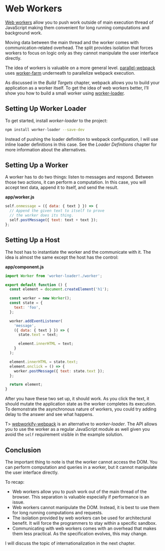 # Web Workers

[Web workers](https://developer.mozilla.org/en-US/docs/Web/API/Web_Workers_API) allow you to push work outside of main execution thread of JavaScript making them convenient for long running computations and background work.

Moving data between the main thread and the worker comes with communication-related overhead. The split provides isolation that forces workers to focus on logic only as they cannot manipulate the user interface directly.

The idea of workers is valuable on a more general level. [parallel-webpack](https://www.npmjs.com/package/parallel-webpack) uses [worker-farm](https://www.npmjs.com/package/worker-farm) underneath to parallelize webpack execution.

As discussed in the *Build Targets* chapter, webpack allows you to build your application as a worker itself. To get the idea of web workers better, I’ll show you how to build a small worker using [worker-loader](https://www.npmjs.com/package/worker-loader).

## Setting Up Worker Loader

To get started, install *worker-loader* to the project:

```bash
npm install worker-loader --save-dev
```

Instead of pushing the loader definition to webpack configuration, I will use inline loader definitions in this case. See the *Loader Definitions* chapter for more information about the alternatives.

## Setting Up a Worker

A worker has to do two things: listen to messages and respond. Between those two actions, it can perform a computation. In this case, you will accept text data, append it to itself, and send the result.

**app/worker.js**

```javascript
self.onmessage = ({ data: { text } }) => {
  // Append the given text to itself to prove
  // the worker does its thing.
  self.postMessage({ text: text + text });
};
```

## Setting Up a Host

The host has to instantiate the worker and the communicate with it. The idea is almost the same except the host has the control:

**app/component.js**

```javascript
import Worker from 'worker-loader!./worker';

export default function () {
  const element = document.createElement('h1');

  const worker = new Worker();
  const state = {
    text: 'foo',
  };

  worker.addEventListener(
    'message',
    ({ data: { text } }) => {
      state.text = text;

      element.innerHTML = text;
    }
  );

  element.innerHTML = state.text;
  element.onclick = () => {
    worker.postMessage({ text: state.text });
  };

  return element;
}
```

After you have these two set up, it should work. As you click the text, it should mutate the application state as the worker completes its execution. To demonstrate the asynchronous nature of workers, you could try adding delay to the answer and see what happens.

T> [webworkify-webpack](https://www.npmjs.com/package/webworkify-webpack) is an alternative to *worker-loader*. The API allows you to use the worker as a regular JavaScript module as well given you avoid the `self` requirement visible in the example solution.

## Conclusion

The important thing to note is that the worker cannot access the DOM. You can perform computation and queries in a worker, but it cannot manipulate the user interface directly.

To recap:

* Web workers allow you to push work out of the main thread of the browser. This separation is valuable especially if performance is an issue.
* Web workers cannot manipulate the DOM. Instead, it is best to use them for long running computations and requests.
* The isolation provided by web workers can be used for architectural benefit. It will force the programmers to stay within a specific sandbox.
* Communicating with web workers comes with an overhead that makes them less practical. As the specification evolves, this may change.

I will discuss the topic of internationalization in the next chapter.
